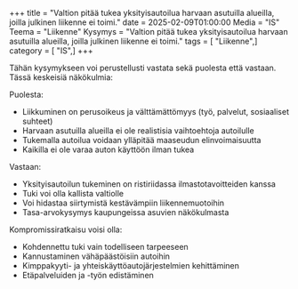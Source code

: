 +++
title = "Valtion pitää tukea yksityisautoilua harvaan asutuilla alueilla, joilla julkinen liikenne ei toimi."
date = 2025-02-09T01:00:00
Media = "IS"
Teema = "Liikenne"
Kysymys = "Valtion pitää tukea yksityisautoilua harvaan asutuilla alueilla, joilla julkinen liikenne ei toimi."
tags = [ "Liikenne",]
category = [ "IS",]
+++

Tähän kysymykseen voi perustellusti vastata sekä puolesta että vastaan. Tässä keskeisiä näkökulmia:

Puolesta:
- Liikkuminen on perusoikeus ja välttämättömyys (työ, palvelut, sosiaaliset suhteet)
- Harvaan asutuilla alueilla ei ole realistisia vaihtoehtoja autoilulle
- Tukemalla autoilua voidaan ylläpitää maaseudun elinvoimaisuutta
- Kaikilla ei ole varaa auton käyttöön ilman tukea

Vastaan:
- Yksityisautoilun tukeminen on ristiriidassa ilmastotavoitteiden kanssa 
- Tuki voi olla kallista valtiolle
- Voi hidastaa siirtymistä kestävämpiin liikennemuotoihin
- Tasa-arvokysymys kaupungeissa asuvien näkökulmasta

Kompromissiratkaisu voisi olla:
- Kohdennettu tuki vain todelliseen tarpeeseen
- Kannustaminen vähäpäästöisiin autoihin
- Kimppakyyti- ja yhteiskäyttöautojärjestelmien kehittäminen
- Etäpalveluiden ja -työn edistäminen